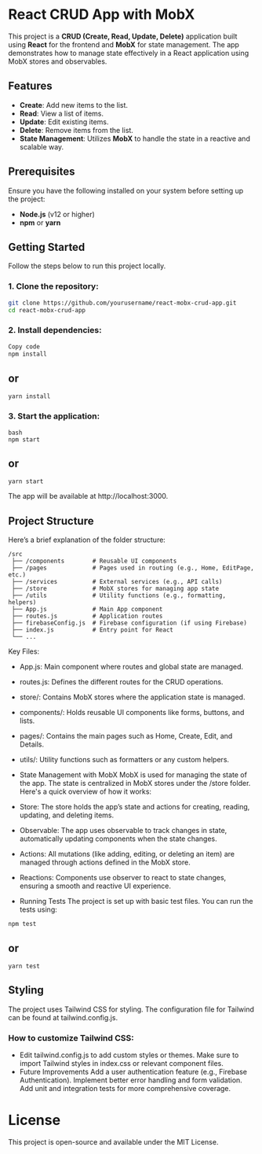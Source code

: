 # React CRUD App with MobX

This project is a **CRUD (Create, Read, Update, Delete)** application built using **React** for the frontend and **MobX** for state management. The app demonstrates how to manage state effectively in a React application using MobX stores and observables.

## Features

- **Create**: Add new items to the list.
- **Read**: View a list of items.
- **Update**: Edit existing items.
- **Delete**: Remove items from the list.
- **State Management**: Utilizes **MobX** to handle the state in a reactive and scalable way.

## Prerequisites

Ensure you have the following installed on your system before setting up the project:

- **Node.js** (v12 or higher)
- **npm** or **yarn**

## Getting Started

Follow the steps below to run this project locally.

### 1. Clone the repository:

```bash
git clone https://github.com/yourusername/react-mobx-crud-app.git
cd react-mobx-crud-app
```

### 2. Install dependencies:

```bash
Copy code
npm install
```

## or

```
yarn install
```

### 3. Start the application:

```
bash
npm start
```

## or

```
yarn start
```

The app will be available at http://localhost:3000.

## Project Structure

Here’s a brief explanation of the folder structure:

```
/src
 ├── /components        # Reusable UI components
 ├── /pages             # Pages used in routing (e.g., Home, EditPage, etc.)
 ├── /services          # External services (e.g., API calls)
 ├── /store             # MobX stores for managing app state
 ├── /utils             # Utility functions (e.g., formatting, helpers)
 ├── App.js             # Main App component
 ├── routes.js          # Application routes
 ├── firebaseConfig.js  # Firebase configuration (if using Firebase)
 ├── index.js           # Entry point for React
 └── ...
```

Key Files:

- App.js: Main component where routes and global state are managed.
- routes.js: Defines the different routes for the CRUD operations.
- store/: Contains MobX stores where the application state is managed.
- components/: Holds reusable UI components like forms, buttons, and lists.
- pages/: Contains the main pages such as Home, Create, Edit, and Details.
- utils/: Utility functions such as formatters or any custom helpers.

- State Management with MobX
  MobX is used for managing the state of the app. The state is centralized in MobX stores under the /store folder. Here's a quick overview of how it works:

- Store: The store holds the app’s state and actions for creating, reading, updating, and deleting items.
- Observable: The app uses observable to track changes in state, automatically updating components when the state changes.
- Actions: All mutations (like adding, editing, or deleting an item) are managed through actions defined in the MobX store.
- Reactions: Components use observer to react to state changes, ensuring a smooth and reactive UI experience.
- Running Tests
  The project is set up with basic test files. You can run the tests using:

```
npm test
```

## or

```
yarn test
```

## Styling

The project uses Tailwind CSS for styling. The configuration file for Tailwind can be found at tailwind.config.js.

### How to customize Tailwind CSS:

- Edit tailwind.config.js to add custom styles or themes.
  Make sure to import Tailwind styles in index.css or relevant component files.
- Future Improvements
  Add a user authentication feature (e.g., Firebase Authentication).
  Implement better error handling and form validation.
  Add unit and integration tests for more comprehensive coverage.

# License

This project is open-source and available under the MIT License.
